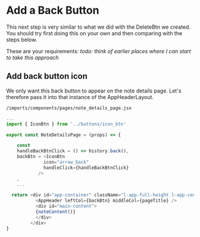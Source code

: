 # Add a Back Button

This next step is very similar to what we did with the DeleteBtn we created. You should try first doing this on your own and then comparing with the steps below.

These are your requirements:
_todo: think of earlier places where I can start to take this approach_


## Add back button icon
We only want this back button to appear on the note details page.  Let's therefore pass it into that instance of the AppHeaderLayout.

 ``` /imports/components/pages/note_details_page.jsx ```

```js
...
import { IconBtn } from '../buttons/icon_btn'

export const NoteDetailsPage = (props) => {

	const
    handleBackBtnClick = () => history.back(),
    backBtn = <IconBtn
              icon="arrow_back"
              handleClick={handleBackBtnClick}
            />
    ,
	...

  return <div id="app-container" className="l-app-full-height l-app-centered">
           <AppHeader leftCol={backBtn} middleCol={pageTitle} />
           <div id="main-content">
           {noteContent()}
           </div>
         </div>	
}

